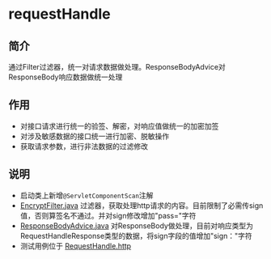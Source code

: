 requestHandle
==========

## 简介

通过Filter过滤器，统一对请求数据做处理。ResponseBodyAdvice对ResponseBody响应数据做统一处理

## 作用

- 对接口请求进行统一的验签、解密，对响应值做统一的加密加签
- 对涉及敏感数据的接口统一进行加密、脱敏操作
- 获取请求参数，进行非法数据的过滤修改

## 说明

- 启动类上新增`@ServletComponentScan`注解
- [EncryptFilter.java](EncryptFilter.java)
  过滤器，获取处理http请求的内容。目前限制了必需传sign值，否则算签名不通过。并对sign修改增加"pass="字符
- [ResponseBodyAdvice.java](ResponseBodyAdvice.java)
  对ResponseBody做处理，目前对响应类型为RequestHandleResponse类型的数据，将sign字段的值增加"sign："字符
- 测试用例位于 [RequestHandle.http](RequestHandle.http)